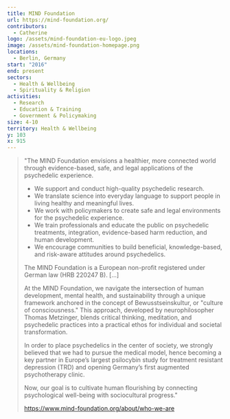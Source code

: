 ```yaml
---
title: MIND Foundation
url: https://mind-foundation.org/
contributors:
  - Catherine
logo: /assets/mind-foundation-eu-logo.jpeg
image: /assets/mind-foundation-homepage.png
locations:
  - Berlin, Germany
start: "2016"
end: present
sectors:
  - Health & Wellbeing
  - Spirituality & Religion
activities:
  - Research
  - Education & Training
  - Government & Policymaking
size: 4-10
territory: Health & Wellbeing
y: 103
x: 915
---
```

> "The MIND Foundation envisions a healthier, more connected world through evidence-based, safe, and legal applications of the psychedelic experience.
> 
> - We support and conduct high-quality psychedelic research.
> - We translate science into everyday language to support people in living healthy and meaningful lives.
> - We work with policymakers to create safe and legal environments for the psychedelic experience.
> - We train professionals and educate the public on psychedelic treatments, integration, evidence-based harm reduction, and human development.
> - We encourage communities to build beneficial, knowledge-based, and risk-aware attitudes around psychedelics.
> 
> The MIND Foundation is a European non-profit registered under German law (HRB 220247 B). [...]
> 
> At the MIND Foundation, we navigate the intersection of human development, mental health, and sustainability through a unique framework anchored in the concept of Bewusstseinskultur, or "culture of consciousness." This approach, developed by neurophilosopher Thomas Metzinger, blends critical thinking, meditation, and psychedelic practices into a practical ethos for individual and societal transformation. 
> 
> In order to place psychedelics in the center of society, we strongly believed that we had to pursue the medical model, hence becoming a key partner in Europe’s largest psilocybin study for treatment resistant depression (TRD) and opening Germany’s first augmented psychotherapy clinic. 
> 
> Now, our goal is to cultivate human flourishing by connecting psychological well-being with sociocultural progress."
> 
> https://www.mind-foundation.org/about/who-we-are 
